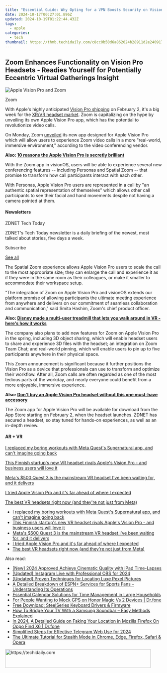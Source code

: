 ```yaml
---
title: "Essential Guide: Why Opting for a VPN Boosts Security on Vision Pro and Similar XR Headsets - Insights"
date: 2024-10-17T00:27:01.896Z
updated: 2024-10-19T01:22:44.432Z
tags:
  - apple
categories:
  - tech
thumbnail: https://thmb.techidaily.com/c8cc0b50d6a862024b28911d2e2409173d05c3a9fcb60009ede2fce73e839885.jpg
---
```


## Zoom Enhances Functionality on Vision Pro Headsets - Readies Yourself for Potentially Eccentric Virtual Gatherings  Insight

![Apple Vision Pro and Zoom](https://www.zdnet.com/a/img/resize/2e1fc9777a77dff822c9f8775bd57f1a345c268f/2024/01/29/751240c8-7dd0-40c2-94e6-5b8afab39f4a/use-this-for-apple-newsroom-post-1024x576.jpg?auto=webp&precrop=1024,576,x0,y0&width=1280)

Zoom

With Apple's highly anticipated [Vision Pro shipping](https://www.zdnet.com/article/what-vision-pro-shipping-times-tell-us-about-the-demand-for-apples-xr-headset/) on February 2, it's a big week for the [XR/VR headset market](https://www.zdnet.com/article/best-vr-headset/). Zoom is capitalizing on the hype by unveiling its own Apple Vision Pro app, which has the potential to revolutionize video calls. 

On Monday, Zoom [unveiled](https://news.zoom.us/zoom-launches-new-app-for-apple-vision-pro-to-make-hybrid-collaboration-more-immersive/) its new app designed for Apple Vision Pro which will allow users to experience Zoom video calls in a more "real-world, immersive environment," according to the video conferencing vendor.

**Also: [10 reasons the Apple Vision Pro is secretly brilliant](https://www.zdnet.com/article/10-reasons-the-apple-vision-pro-is-secretly-brilliant/)**

With the Zoom app in visionOS, users will be able to experience several new conferencing features -- including Personas and Spatial Zoom -- that promise to transform how call participants interact with each other. 

With Personas, Apple Vision Pro users are represented in a call by "an authentic spatial representation of themselves" which allows other call participants to see their facial and hand movements despite not having a camera pointed at them. 

#### Newsletters

ZDNET Tech Today

ZDNET's Tech Today newsletter is a daily briefing of the newest, most talked about stories, five days a week.

 Subscribe

[See all](https://www.zdnet.com/newsletters/)

The Spatial Zoom experience allows Apple Vision Pro users to scale the call to the most appropriate size; they can enlarge the call and experience it as if they were in the same room as their colleagues, or make it smaller to accommodate their workspace setup. 

"The integration of Zoom on Apple Vision Pro and visionOS extends our platform promise of allowing participants the ultimate meeting experience from anywhere and delivers on our commitment of seamless collaboration and communication," said Smita Hashim, Zoom's chief product officer. 

**Also: [Disney made a multi-user treadmill that lets you walk around in VR - here's how it works](https://www.zdnet.com/article/disney-made-a-multi-user-treadmill-that-lets-you-walk-around-in-vr-heres-how-it-works/)**

The company also plans to add new features for Zoom on Apple Vision Pro in the spring, including 3D object sharing, which will enable headset users to share and experience 3D files with the headset; an integration on Zoom Team Chat; and real-world pinning, which will enable users to pin up to five participants anywhere in their physical space. 

This Zoom announcement is significant because it further positions the Vision Pro as a device that professionals can use to transform and optimize their workflow. After all, Zoom calls are often regarded as one of the most tedious parts of the workday, and nearly everyone could benefit from a more enjoyable, immersive experience. 

**Also: [Don't buy an Apple Vision Pro headset without this one must-have accessory](https://www.zdnet.com/article/the-must-have-accessory-for-your-apple-vision-pro-is-undoubtedly-applecare-coverage/)**

The Zoom app for Apple Vision Pro will be available for download from the App Store starting on February 2, when the headset launches. ZDNET has secured a headset, so stay tuned for hands-on experiences, as well as an in-depth review. 

#### AR + VR

[I replaced my boring workouts with Meta Quest's Supernatural app, and can't imagine going back](https://www.zdnet.com/article/supernatural-on-meta-quest-hands-on/ "I replaced my boring workouts with Meta Quest's Supernatural app, and can't imagine going back")

[This Finnish startup's new VR headset rivals Apple's Vision Pro - and business users will love it](https://www.zdnet.com/article/this-finnish-startups-new-vr-headset-rivals-apples-vision-pro-and-business-users-will-love-it/ "This Finnish startup's new VR headset rivals Apple's Vision Pro - and business users will love it")

[Meta's $500 Quest 3 is the mainstream VR headset I've been waiting for, and it delivers](https://www.zdnet.com/article/meta-quest-3-review/ "Meta's $500 Quest 3 is the mainstream VR headset I've been waiting for, and it delivers")

[I tried Apple Vision Pro and it's far ahead of where I expected](https://www.zdnet.com/article/i-tried-apple-vision-pro-and-its-far-ahead-of-where-i-expected/ "I tried Apple Vision Pro and it's far ahead of where I expected")

[The best VR headsets right now (and they're not just from Meta)](https://www.zdnet.com/article/best-vr-headset/ "The best VR headsets right now (and they're not just from Meta)")

* [I replaced my boring workouts with Meta Quest's Supernatural app, and can't imagine going back](https://www.zdnet.com/article/supernatural-on-meta-quest-hands-on/ "I replaced my boring workouts with Meta Quest's Supernatural app, and can't imagine going back")
* [This Finnish startup's new VR headset rivals Apple's Vision Pro - and business users will love it](https://www.zdnet.com/article/this-finnish-startups-new-vr-headset-rivals-apples-vision-pro-and-business-users-will-love-it/ "This Finnish startup's new VR headset rivals Apple's Vision Pro - and business users will love it")
* [Meta's $500 Quest 3 is the mainstream VR headset I've been waiting for, and it delivers](https://www.zdnet.com/article/meta-quest-3-review/ "Meta's $500 Quest 3 is the mainstream VR headset I've been waiting for, and it delivers")
* [I tried Apple Vision Pro and it's far ahead of where I expected](https://www.zdnet.com/article/i-tried-apple-vision-pro-and-its-far-ahead-of-where-i-expected/ "I tried Apple Vision Pro and it's far ahead of where I expected")
* [The best VR headsets right now (and they're not just from Meta)](https://www.zdnet.com/article/best-vr-headset/ "The best VR headsets right now (and they're not just from Meta)")

<ins class="adsbygoogle"
     style="display:block"
     data-ad-format="autorelaxed"
     data-ad-client="ca-pub-7571918770474297"
     data-ad-slot="1223367746"></ins>

<ins class="adsbygoogle"
     style="display:block"
     data-ad-client="ca-pub-7571918770474297"
     data-ad-slot="8358498916"
     data-ad-format="auto"
     data-full-width-responsive="true"></ins>

<span class="atpl-alsoreadstyle">Also read:</span>
<div><ul>
<li><a href="https://screen-capture.techidaily.com/new-2024-approved-achieve-cinematic-quality-with-ipad-time-lapses/"><u>[New] 2024 Approved Achieve Cinematic Quality with iPad Time-Lapses</u></a></li>
<li><a href="https://screen-mirroring-recording.techidaily.com/updated-instagram-live-with-professional-obs-for-2024/"><u>[Updated] Instagram Live with Professional OBS for 2024</u></a></li>
<li><a href="https://extra-guidance.techidaily.com/updated-proven-techniques-for-locating-luxe-pexel-pictures/"><u>[Updated] Proven Techniques for Locating Luxe Pexel Pictures</u></a></li>
<li><a href="https://tech-renaissance.techidaily.com/a-detailed-breakdown-of-espnplus-services-for-sports-fans-understanding-its-operations/"><u>A Detailed Breakdown of ESPN+ Services for Sports Fans – Understanding Its Operations</u></a></li>
<li><a href="https://tech-renaissance.techidaily.com/essential-calendar-solutions-for-time-management-in-large-households/"><u>Essential Calendar Solutions for Time Management in Large Households</u></a></li>
<li><a href="https://android-location.techidaily.com/for-people-wanting-to-mock-gps-on-honor-magic-vs-2-devices-drfone-by-drfone-virtual/"><u>For People Wanting to Mock GPS on Honor Magic Vs 2 Devices | Dr.fone</u></a></li>
<li><a href="https://win-amazing.techidaily.com/free-download-steelseries-keyboard-drivers-and-firmware/"><u>Free Download: SteelSeries Keyboard Drivers & Firmware</u></a></li>
<li><a href="https://tech-renaissance.techidaily.com/how-to-bridge-your-tv-with-a-samsung-soundbar-easy-methods-explained/"><u>How To Bridge Your TV With a Samsung Soundbar – Easy Methods Explained</u></a></li>
<li><a href="https://change-location.techidaily.com/in-2024-a-detailed-guide-on-faking-your-location-in-mozilla-firefox-on-oppo-find-x6-drfone-by-drfone-virtual-android/"><u>In 2024, A Detailed Guide on Faking Your Location in Mozilla Firefox On Oppo Find X6 | Dr.fone</u></a></li>
<li><a href="https://extra-approaches.techidaily.com/simplified-steps-for-effective-telegram-web-use-for-2024/"><u>Simplified Steps for Effective Telegram Web Use for 2024</u></a></li>
<li><a href="https://tech-renaissance.techidaily.com/the-ultimate-tutorial-for-stealth-mode-in-chrome-edge-firefox-safari-and-opera/"><u>The Ultimate Tutorial for Stealth Mode in Chrome, Edge, Firefox, Safari & Opera</u></a></li>
</ul></div>

<!-- affiliate ads begin -->
<a href="https://aligracehair.sjv.io/c/5597632/2135404/19272" target="_top" id="2135404">
  <img src="//a.impactradius-go.com/display-ad/19272-2135404" border="0" alt="https://techidaily.com" width="468" height="60"/>
</a>
<img height="0" width="0" src="https://aligracehair.sjv.io/i/5597632/2135404/19272" style="position:absolute;visibility:hidden;" border="0" />
<!-- affiliate ads end -->

